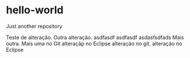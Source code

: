 # hello-world
Just another repository

Teste de alteração.
Outra alteração.
asdfasdf asdfasdf 
asdasfsdfads
Mais outra.
Mais uma no Git
alteraçãp no Eclipse
alteração no git.
alteração no Eclipse